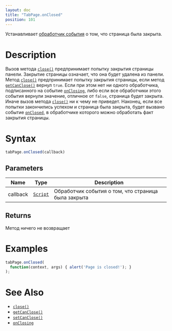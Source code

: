 ```yaml
---
layout: doc
title: "TabPage.onClosed"
position: 101
---
```


Устанавливает [обработчик события](../../../../Core/Script/) о том, что страница была закрыта.

# Description

Вызов метода [`close()`](../TabPage.close/) предпринимает попытку закрытия страницы панели. Закрытие
страницы означает, что она будет удалена из панели. Метод [`close()`](../TabPage.close/) предпринимает
попытку закрытия страницы, если метод [`getCanClose()`](../TabPage.getCanClose/) вернул `true`. Если
при этом нет ни одного обработчика, подписанного на событие [`onClosing`](../TabPage.onClosing/), либо
если все обработчики этого события вернули значение, отличное от `false`, страница будет закрыта. Иначе
вызов метода [`close()`](../TabPage.close/) ни к чему не приведет. Наконец, если все попытки закончились
успехом и страница была закрыта, будет вызвано событие [`onClosed`](../TabPage.onClosed/), в обработчике
которого можно обработать факт закрытия страницы.

# Syntax

```js
tabPage.onClosed(callback)
```

## Parameters

|Name|Type|Description|
|----|----|-----------|
|callback|[`Script`](../../../../Core/Script/)|Обработчик события о том, что страница была закрыта|

## Returns

Метод ничего не возвращает

# Examples

```js
tabPage.onClosed(
  function(context, args) { alert('Page is closed!'); }
);
```

# See Also

* [`close()`](../TabPage.close/)
* [`getCanClose()`](../TabPage.getCanClose/)
* [`setCanClose()`](../TabPage.setCanClose/)
* [`onClosing`](../TabPage.onClosing/)
